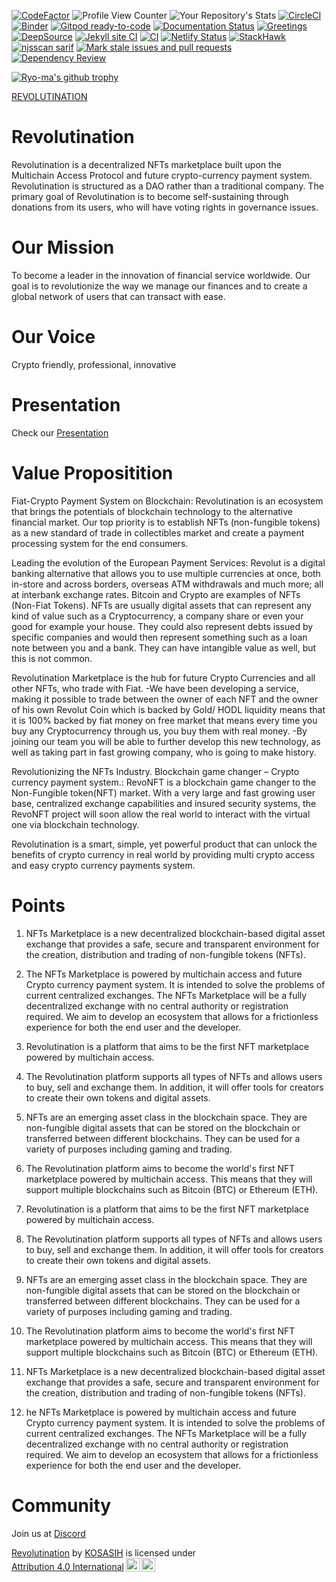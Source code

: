 [![CodeFactor](https://www.codefactor.io/repository/github/kosasih/revolutination/badge)](https://www.codefactor.io/repository/github/kosasih/revolutination)
![Profile View Counter](https://komarev.com/ghpvc/?username=KOSASIH)
![Your Repository's Stats](https://github-readme-stats.vercel.app/api?username=KOSASIH&show_icons=true)
[![CircleCI](https://dl.circleci.com/status-badge/img/gh/KOSASIH/Revolutination/tree/main.svg?style=svg)](https://dl.circleci.com/status-badge/redirect/gh/KOSASIH/Revolutination/tree/main)
[![Binder](https://mybinder.org/badge_logo.svg)](https://mybinder.org/v2/gh/KOSASIH/Revolutination/HEAD?labpath=README.md)
[![Gitpod ready-to-code](https://img.shields.io/badge/Gitpod-ready--to--code-blue?logo=gitpod)](https://gitpod.io/#https://github.com/KOSASIH/Revolutination)
[![Documentation Status](https://readthedocs.org/projects/revolutination/badge/?version=latest)](https://revolutination.readthedocs.io/en/latest/?badge=latest)
[![Greetings](https://github.com/KOSASIH/Revolutination/actions/workflows/greetings.yml/badge.svg)](https://github.com/KOSASIH/Revolutination/actions/workflows/greetings.yml)
[![DeepSource](https://deepsource.io/gh/KOSASIH/Revolutination.svg/?label=active+issues&show_trend=true&token=dZqKraY77oGxWTx2kIkpI0B4)](https://deepsource.io/gh/KOSASIH/Revolutination/?ref=repository-badge)
[![Jekyll site CI](https://github.com/KOSASIH/Revolutination/actions/workflows/jekyll-docker.yml/badge.svg)](https://github.com/KOSASIH/Revolutination/actions/workflows/jekyll-docker.yml)
[![CI](https://github.com/KOSASIH/Revolutination/actions/workflows/blank.yml/badge.svg)](https://github.com/KOSASIH/Revolutination/actions/workflows/blank.yml)
[![Netlify Status](https://api.netlify.com/api/v1/badges/1f27c14b-5e35-4343-aabf-d2d367689b22/deploy-status)](https://app.netlify.com/sites/revolutination/deploys)
[![StackHawk](https://github.com/KOSASIH/Revolutination/actions/workflows/stackhawk.yml/badge.svg)](https://github.com/KOSASIH/Revolutination/actions/workflows/stackhawk.yml)
[![njsscan sarif](https://github.com/KOSASIH/Revolutination/actions/workflows/njsscan.yml/badge.svg)](https://github.com/KOSASIH/Revolutination/actions/workflows/njsscan.yml)
[![Mark stale issues and pull requests](https://github.com/KOSASIH/Revolutination/actions/workflows/stale.yml/badge.svg)](https://github.com/KOSASIH/Revolutination/actions/workflows/stale.yml)
[![Dependency Review](https://github.com/KOSASIH/Revolutination/actions/workflows/dependency-review.yml/badge.svg)](https://github.com/KOSASIH/Revolutination/actions/workflows/dependency-review.yml)

[![Ryo-ma's github trophy](https://github-profile-trophy.vercel.app/?username=KOSASIH&row=1)](https://github.com/KOSASIH/github-profile-trophy)

[REVOLUTINATION](https://embed.ipfscdn.io/ipfs/bafybeigtqeyfmqkfbdu7ubjlwhtqkdqckvee7waks4uwhmzdfvpfaqzdwm/marketplace-v3.html?contract=0x23D0328f85feFb3C5dAA3e042b0692206E761421&chain=%7B%22name%22%3A%22Mumbai%22%2C%22chain%22%3A%22Polygon%22%2C%22rpc%22%3A%5B%22https%3A%2F%2Fmumbai.rpc.thirdweb.com%2F%24%7BTHIRDWEB_API_KEY%7D%22%5D%2C%22nativeCurrency%22%3A%7B%22name%22%3A%22MATIC%22%2C%22symbol%22%3A%22MATIC%22%2C%22decimals%22%3A18%7D%2C%22shortName%22%3A%22maticmum%22%2C%22chainId%22%3A80001%2C%22testnet%22%3Atrue%2C%22slug%22%3A%22mumbai%22%2C%22icon%22%3A%7B%22url%22%3A%22ipfs%3A%2F%2FQmcxZHpyJa8T4i63xqjPYrZ6tKrt55tZJpbXcjSDKuKaf9%2Fpolygon%2F512.png%22%2C%22height%22%3A512%2C%22width%22%3A512%2C%22format%22%3A%22png%22%7D%7D&clientId=12262a57337304d5b4ae2be474595b70&directListingId=0&primaryColor=purple)

# Revolutination

Revolutination is a decentralized NFTs marketplace built upon the Multichain Access Protocol and future crypto-currency payment system. Revolutination is structured as a DAO rather than a traditional company. The primary goal of Revolutination is to become self-sustaining through donations from its users, who will have voting rights in governance issues.

# Our Mission

To become a leader in the innovation of financial service worldwide. Our goal is to revolutionize the way we manage our finances and to create a global network of users that can transact with ease.

# Our Voice

Crypto friendly, professional, innovative

# Presentation

Check our [Presentation](https://youtu.be/aX_DIQi7F48)

# Value Propositition

Fiat-Crypto Payment System on Blockchain: Revolutination is an ecosystem that brings the potentials of blockchain technology to the alternative financial market. Our top priority is to establish NFTs (non-fungible tokens) as a new standard of trade in collectibles market and create a payment processing system for the end consumers.

Leading the evolution of the European Payment Services: Revolut is a digital banking alternative that allows you to use multiple currencies at once, both in-store and across borders, overseas ATM withdrawals and much more; all at interbank exchange rates. Bitcoin and Crypto are examples of NFTs (Non-Fiat Tokens). NFTs are usually digital assets that can represent any kind of value such as a Cryptocurrency, a company share or even your good for example your house. They could also represent debts issued by specific companies and would then represent something such as a loan note between you and a bank. They can have intangible value as well, but this is not common.

Revolutination Marketplace is the hub for future Crypto Currencies and all other NFTs, who trade with Fiat. -We have been developing a service, making it possible to trade between the owner of each NFT and the owner of his own Revolut Coin which is backed by Gold/ HODL liquidity means that it is 100% backed by fiat money on free market that means every time you buy any Cryptocurrency through us, you buy them with real money. -By joining our team you will be able to further develop this new technology, as well as taking part in fast growing company, who is going to make history.

Revolutionizing the NFTs Industry. Blockchain game changer – Crypto currency payment system.: RevoNFT is a blockchain game changer to the Non-Fungible token(NFT) market. With a very large and fast growing user base, centralized exchange capabilities and insured security systems, the RevoNFT project will soon allow the real world to interact with the virtual one via blockchain technology.

Revolutination is a smart, simple, yet powerful product that can unlock the benefits of crypto currency in real world by providing multi crypto access and easy crypto currency payments system.

# Points

1. NFTs Marketplace is a new decentralized blockchain-based digital asset exchange that provides a safe, secure and transparent environment for the creation, distribution and trading of non-fungible tokens (NFTs).

2. The NFTs Marketplace is powered by multichain access and future Crypto currency payment system. It is intended to solve the problems of current centralized exchanges. The NFTs Marketplace will be a fully decentralized exchange with no central authority or registration required. We aim to develop an ecosystem that allows for a frictionless experience for both the end user and the developer.

3. Revolutination is a platform that aims to be the first NFT marketplace powered by multichain access.

4. The Revolutination platform supports all types of NFTs and allows users to buy, sell and exchange them. In addition, it will offer tools for creators to create their own tokens and digital assets.

5. NFTs are an emerging asset class in the blockchain space. They are non-fungible digital assets that can be stored on the blockchain or transferred between different blockchains. They can be used for a variety of purposes including gaming and trading.

6. The Revolutination platform aims to become the world's first NFT marketplace powered by multichain access. This means that they will support multiple blockchains such as Bitcoin (BTC) or Ethereum (ETH).

7. Revolutination is a platform that aims to be the first NFT marketplace powered by multichain access.

8. The Revolutination platform supports all types of NFTs and allows users to buy, sell and exchange them. In addition, it will offer tools for creators to create their own tokens and digital assets.

9. NFTs are an emerging asset class in the blockchain space. They are non-fungible digital assets that can be stored on the blockchain or transferred between different blockchains. They can be used for a variety of purposes including gaming and trading.

10. The Revolutination platform aims to become the world's first NFT marketplace powered by multichain access. This means that they will support multiple blockchains such as Bitcoin (BTC) or Ethereum (ETH).

11. NFTs Marketplace is a new decentralized blockchain-based digital asset exchange that provides a safe, secure and transparent environment for the creation, distribution and trading of non-fungible tokens (NFTs).

12. he NFTs Marketplace is powered by multichain access and future Crypto currency payment system. It is intended to solve the problems of current centralized exchanges. The NFTs Marketplace will be a fully decentralized exchange with no central authority or registration required. We aim to develop an ecosystem that allows for a frictionless experience for both the end user and the developer.

# Community

Join us at [Discord](https://discord.gg/4ndeMBx3)

<p xmlns:cc="http://creativecommons.org/ns#" xmlns:dct="http://purl.org/dc/terms/"><a property="dct:title" rel="cc:attributionURL" href="https://github.com/KOSASIH/Revolutination">Revolutination</a> by <a rel="cc:attributionURL dct:creator" property="cc:attributionName" href="https://github.com/KOSASIH">KOSASIH</a> is licensed under <a href="http://creativecommons.org/licenses/by/4.0/?ref=chooser-v1" target="_blank" rel="license noopener noreferrer" style="display:inline-block;">Attribution 4.0 International<img style="height:22px!important;margin-left:3px;vertical-align:text-bottom;" src="https://mirrors.creativecommons.org/presskit/icons/cc.svg?ref=chooser-v1"><img style="height:22px!important;margin-left:3px;vertical-align:text-bottom;" src="https://mirrors.creativecommons.org/presskit/icons/by.svg?ref=chooser-v1"></a></p>
